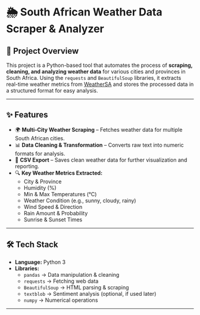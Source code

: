 # 🌦️ South African Weather Data Scraper & Analyzer

## 📌 Project Overview
This project is a Python-based tool that automates the process of **scraping, cleaning, and analyzing weather data** for various cities and provinces in South Africa. Using the `requests` and `BeautifulSoup` libraries, it extracts real-time weather metrics from [WeatherSA](https://www.weathersa.co.za) and stores the processed data in a structured format for easy analysis.

---

## ✨ Features
- 🌍 **Multi-City Weather Scraping** – Fetches weather data for multiple South African cities.
- 📊 **Data Cleaning & Transformation** – Converts raw text into numeric formats for analysis.
- 💾 **CSV Export** – Saves clean weather data for further visualization and reporting.
- 🔍 **Key Weather Metrics Extracted:**
  - City & Province
  - Humidity (%)
  - Min & Max Temperatures (°C)
  - Weather Condition (e.g., sunny, cloudy, rainy)
  - Wind Speed & Direction
  - Rain Amount & Probability
  - Sunrise & Sunset Times

---

## 🛠️ Tech Stack
- **Language:** Python 3
- **Libraries:**
  - `pandas` → Data manipulation & cleaning
  - `requests` → Fetching web data
  - `BeautifulSoup` → HTML parsing & scraping
  - `textblob` → Sentiment analysis (optional, if used later)
  - `numpy` → Numerical operations

---


